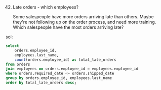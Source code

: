42. Late orders - which employees?

    Some salespeople have more orders arriving late than
    others. Maybe they're not following up on the order
    process, and need more training. Which salespeople
    have the most orders arriving late?

sol:

```sql
select
    orders.employee_id,
    employees.last_name,
    count(orders.employee_id) as total_late_orders
from orders
join employees on orders.employee_id = employees.employee_id
where orders.required_date <= orders.shipped_date
group by orders.employee_id, employees.last_name
order by total_late_orders desc;
```
